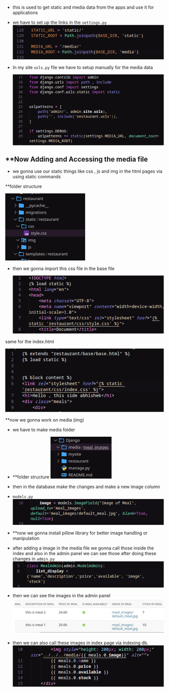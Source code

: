 - this is used to get static and media data from the apps and use it for applications
- we have to set up the links in the `settings.py`
    ![Pasted image 20250611112453](img/Pasted%20image%2020250611112453.png)
- In my site `usls.py` file we have to setup manually for the media data

    ![Pasted image 20250611112800](img/Pasted%20image%2020250611112800.png)


## **Now Adding and Accessing the media file

 - we gonna use our static things like css , js and img in the html pages via using static commands 
   
**folder structure

![Pasted image 20250611114908](img/Pasted%20image%2020250611114908.png)

- then we gonna import this css file in the base file 
  
  ![Pasted image 20250611114958](img/Pasted%20image%2020250611114958.png)

same for the index.html

![Pasted image 20250611115432](img/Pasted%20image%2020250611115432.png)

**now we gonna work on media (img)
- we have to make media folder 
- **folder structure
    ![Pasted image 20250611120326](img/Pasted%20image%2020250611120326.png)

- then in the database make the changes and make a new image column 
- `models.py`
    ![Pasted image 20250611120558](img/Pasted%20image%2020250611120558.png)

- **now we gonna install pillow library for better image handling or manipulation

- after adding a image in the media file we gonna call those inside the index and also in the admin panel we can see those after doing these changes in `admin.py`
    ![Pasted image 20250611121334](img/Pasted%20image%2020250611121334.png)

-  then we can see the images in the admin panel
    ![Pasted image 20250611121424](img/Pasted%20image%2020250611121424.png)

- then we can also call these images in index page via indexing db.
 	![Pasted image 20250611121509](img/Pasted%20image%2020250611121509.png)
